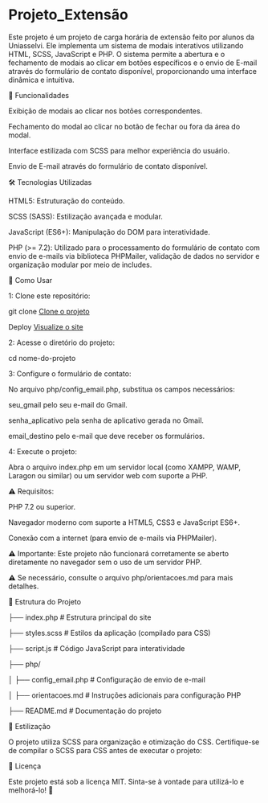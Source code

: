 # Projeto_Extensão

Este projeto é um projeto de carga horária de extensão feito por alunos da Uniasselvi. Ele implementa um sistema de modais interativos utilizando HTML, SCSS, JavaScript e PHP. O sistema permite a abertura e o fechamento de modais ao clicar em botões específicos e o envio de E-mail através do formulário de contato disponível, proporcionando uma interface dinâmica e intuitiva.


📌 Funcionalidades


Exibição de modais ao clicar nos botões correspondentes.

Fechamento do modal ao clicar no botão de fechar ou fora da área do modal.

Interface estilizada com SCSS para melhor experiência do usuário.

Envio de E-mail através do formulário de contato disponível.


🛠️ Tecnologias Utilizadas


HTML5: Estruturação do conteúdo.

SCSS (SASS): Estilização avançada e modular.

JavaScript (ES6+): Manipulação do DOM para interatividade.

PHP (>= 7.2): Utilizado para o processamento do formulário de contato com envio de e-mails via biblioteca PHPMailer, validação de dados no servidor e organização modular por meio de includes.


🚀 Como Usar


1: Clone este repositório:


git clone [Clone o projeto](https://github.com/vieiradg/Extensao_Violencia_Domestica.git)

Deploy [Visualize o site](https://vieiradg.github.io/Extensao_Violencia_Domestica/)


2: Acesse o diretório do projeto:


cd nome-do-projeto


3: Configure o formulário de contato:


No arquivo php/config_email.php, substitua os campos necessários:

seu_gmail pelo seu e-mail do Gmail.

senha_aplicativo pela senha de aplicativo gerada no Gmail.

email_destino pelo e-mail que deve receber os formulários.


4: Execute o projeto:


Abra o arquivo index.php em um servidor local (como XAMPP, WAMP, Laragon ou similar) ou um servidor web com suporte a PHP.


⚠️ Requisitos:


PHP 7.2 ou superior.

Navegador moderno com suporte a HTML5, CSS3 e JavaScript ES6+.

Conexão com a internet (para envio de e-mails via PHPMailer).


⚠️ Importante: Este projeto não funcionará corretamente se aberto diretamente no navegador sem o uso de um servidor PHP.

⚠️ Se necessário, consulte o arquivo php/orientacoes.md para mais detalhes.


📂 Estrutura do Projeto


├── index.php        	# Estrutura principal do site

├── styles.scss       	# Estilos da aplicação (compilado para CSS)

├── script.js         	# Código JavaScript para interatividade

├── php/

│   ├── config_email.php  # Configuração de envio de e-mail

│   ├── orientacoes.md   # Instruções adicionais para configuração PHP

├── README.md         	# Documentação do projeto


🎨 Estilização


O projeto utiliza SCSS para organização e otimização do CSS. Certifique-se de compilar o SCSS para CSS antes de executar o projeto:

📝 Licença

Este projeto está sob a licença MIT. Sinta-se à vontade para utilizá-lo e melhorá-lo! 🎉
